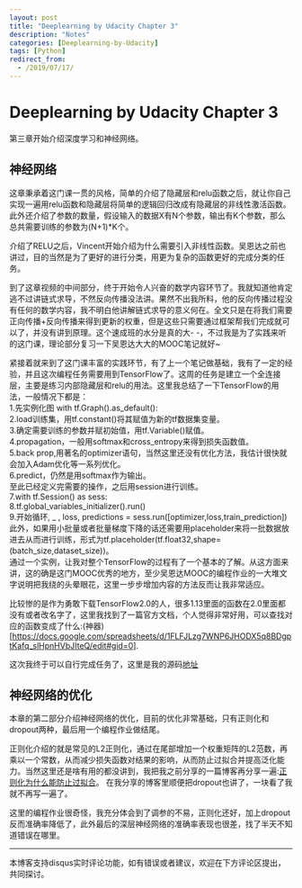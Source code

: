 ```yaml
---
layout: post
title: "Deeplearning by Udacity Chapter 3"
description: "Notes"
categories: [Deeplearning-by-Udacity]
tags: [Python]
redirect_from:
  - /2019/07/17/
---
```


# Deeplearning by Udacity Chapter 3  

第三章开始介绍深度学习和神经网络。  

## 神经网络  

这章秉承着这门课一贯的风格，简单的介绍了隐藏层和relu函数之后，就让你自己实现一遍用relu函数和隐藏层将简单的逻辑回归改成有隐藏层的非线性激活函数。此外还介绍了参数的数量，假设输入的数据X有N个参数，输出有K个参数，那么总共需要训练的参数为(N+1)*K个。  

介绍了RELU之后，Vincent开始介绍为什么需要引入非线性函数。吴恩达之前也讲过，目的当然是为了更好的进行分类，用更为复杂的函数更好的完成分类的任务。  

到了这章视频的中间部分，终于开始令人兴奋的数学内容环节了。我就知道他肯定逃不过讲链式求导，不然反向传播没法讲。果然不出我所料，他的反向传播过程没有任何的数学内容，我不明白他讲解链式求导的意义何在。全文只是在将我们需要正向传播+反向传播来得到更新的权重，但是这些只需要通过框架帮我们完成就可以了，并没有讲到原理。这个速成班的水分是真的大- -，不过我是为了实践来听的这门课，理论部分复习一下吴恩达大大的MOOC笔记就好~  

紧接着就来到了这门课丰富的实践环节，有了上一个笔记做基础，我有了一定的经验，并且这次编程任务需要用到TensorFlow了。这周的任务是建立一个全连接层，主要是练习内部隐藏层和relu的用法。这里我总结了一下TensorFlow的用法，一般情况下都是：  
1.先实例化图 with tf.Graph().as_default():  
2.load训练集，用tf.constant()将其赋值为新的tf数据集变量。  
3.确定需要训练的参数并赋初始值，用tf.Variable()赋值。  
4.propagation，一般用softmax和cross_entropy来得到损失函数值。  
5.back prop,用著名的optimizer语句，当然这里还没有优化方法，我估计很快就会加入Adam优化等一系列优化。  
6.predict，仍然是用softmax作为输出。  
至此已经定义完需要的操作，之后用session进行训练。  
7.with tf.Session() as sess:  
8.tf.global_variables_initializer().run()  
9.开始循环, _ , loss, predictions = sess.run(\[optimizer,loss,train_prediction])  
此外，如果用小批量或者批量梯度下降的话还需要用placeholder来将一批数据放进去从而进行训练，形式为tf.placeholder(tf.float32,shape=(batch_size,dataset_size))。  
通过一个实例，让我对整个TensorFlow的过程有了一个基本的了解。从这方面来讲，这的确是这门MOOC优秀的地方，至少吴恩达MOOC的编程作业的一大堆文字说明把我绕的头晕眼花，这里一步步增加内容的方法反而让我非常适应。  

比较惨的是作为勇敢下载TensorFlow2.0的人，很多1.13里面的函数在2.0里面都没有或者改名字了，这里我找到了一篇官方文档，个人觉得非常好用，可以查找对应的函数变成了什么:(神器)[https://docs.google.com/spreadsheets/d/1FLFJLzg7WNP6JHODX5q8BDgptKafq_slHpnHVbJIteQ/edit#gid=0].  

这次我终于可以自行完成任务了，这里是我的源码[地址](https://github.com/JustinYuu/Deeplearning-study/blob/master/Deeplearning-Udacity/2_fullyconnected.ipynb)  

## 神经网络的优化  

本章的第二部分介绍神经网络的优化，目前的优化非常基础，只有正则化和dropout两种，最后用一个编程作业做结尾。  

正则化介绍的就是常见的L2正则化，通过在尾部增加一个权重矩阵的L2范数，再乘以一个常数，从而减少损失函数对结果的影响，从而防止过拟合并提高泛化能力。当然这里还是啥有用的都没讲到，我把我之前分享的一篇博客再分享一遍:[正则化为什么能防止过拟合](https://www.cnblogs.com/alexanderkun/p/6922428.html)。 在我分享的博客里顺便把dropout也讲了，一块看了我就不再写一遍了。  

这里的编程作业很奇怪，我充分体会到了调参的不易，正则化还好，加上dropout反而准确率降低了，此外最后的深层神经网络的准确率表现也很差，找了半天不知道错误在哪里。  

---
本博客支持disqus实时评论功能，如有错误或者建议，欢迎在下方评论区提出，共同探讨。  
